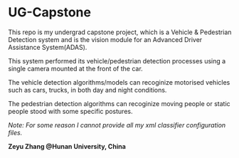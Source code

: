 # UG-Capstone

This repo is my undergrad capstone project, which is a Vehicle & Pedestrian Detection system and is the vision module for an Advanced Driver Assistance System(ADAS).

This system performed its vehicle/pedestrian detection processes using a single camera mounted at the front of the car. 

The vehicle detection algorithms/models can recoginize motorised vehicles such as cars, trucks, in both day and night conditions.

The pedestrian detection algorithms can recoginize moving people or static people stood with some specific postures.


*Note: For some reason I cannot provide all my xml classifier configuration files.*

**Zeyu Zhang @Hunan University, China**

